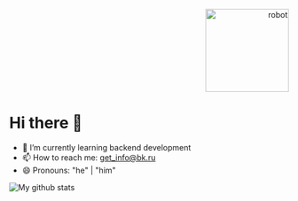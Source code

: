 <p align="right">
  <img src="https://github.com/rsh-12/remember-places/blob/dev/static/images/robot.png?raw=true" alt="robot" width="150" height="150">
</p> 

# Hi there 👋
- 🌱 I’m currently learning backend development
- 📫 How to reach me: get_info@bk.ru
- 😄 Pronouns: "he" | "him"


![My github stats](https://github-readme-stats.vercel.app/api?username=rsh-12)
